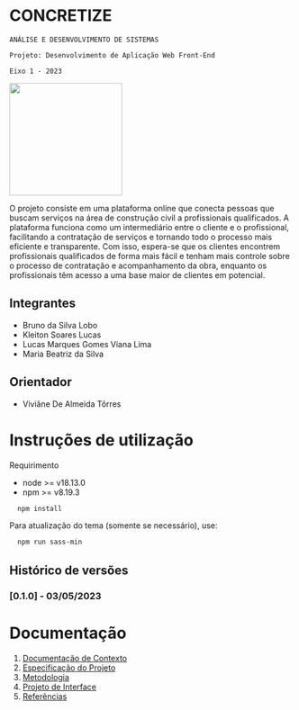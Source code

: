# CONCRETIZE

`ANÁLISE E DESENVOLVIMENTO DE SISTEMAS`

`Projeto: Desenvolvimento de Aplicação Web Front-End`

`Eixo 1 - 2023`

<img src="https://i.imgur.com/xEQyIHY.png" style="width: 200px;">

O projeto consiste em uma plataforma online que conecta pessoas que buscam serviços na área de construção civil a profissionais qualificados. A plataforma funciona como um intermediário entre o cliente e o profissional, facilitando a contratação de serviços e tornando todo o processo mais eficiente e transparente. Com isso, espera-se que os clientes encontrem profissionais qualificados de forma mais fácil e tenham mais controle sobre o processo de contratação e acompanhamento da obra, enquanto os profissionais têm acesso a uma base maior de clientes em potencial.

## Integrantes

- Bruno da Silva Lobo
- Kleiton Soares Lucas
- Lucas Marques Gomes Viana Lima
- Maria Beatriz da Silva

## Orientador

- Viviâne De Almeida Tôrres

# Instruções de utilização

Requirimento

- node >= v18.13.0
- npm >= v8.19.3

```bash
  npm install
```

Para atualização do tema (somente se necessário), use:

```bash
  npm run sass-min
```

## Histórico de versões

### [0.1.0] - 03/05/2023

# Documentação

<ol>
<li><a href="docs/01-Documentação de Contexto.md"> Documentação de Contexto</a></li>
<li><a href="docs/02-Especificação do Projeto.md"> Especificação do Projeto</a></li>
<li><a href="docs/03-Metodologia.md"> Metodologia</a></li>
<li><a href="docs/04-Projeto de Interface.md"> Projeto de Interface</a></li>
<!-- <li><a href="docs/05-Arquitetura da Solução.md"> Arquitetura da Solução</a></li>
<li><a href="docs/06-Template padrão do Site.md"> Template padrão do Site</a></li>
<li><a href="docs/07-Programação de Funcionalidades.md"> Programação de Funcionalidades</a></li>
<li><a href="docs/08-Plano de Testes de Software.md"> Plano de Testes de Software</a></li>
<li><a href="docs/09-Registro de Testes de Software.md"> Registro de Testes de Software</a></li>
<li><a href="docs/10-Apresentação do Projeto.md"> Apresentação do Projeto</a></li> -->
<li><a href="docs/11-Referências.md"> Referências</a></li>
</ol>

<!-- # Hospedagem

* Insira o endereço eletrônico público de acesso ao conteúdo publicado.

# Armazenamento do Código-Fonte

* <a href="src/README.md">Código Fonte</a>

# Armazenamento da Apresentação

* <a href="presentation/README.md">Apresentação da solução</a> -->
